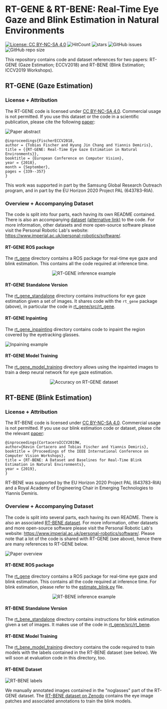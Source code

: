 # RT-GENE & RT-BENE: Real-Time Eye Gaze and Blink Estimation in Natural Environments
[![License: CC BY-NC-SA 4.0](https://img.shields.io/badge/License-CC%20BY--NC--SA%204.0-lightgrey.svg?style=flat-square)](https://creativecommons.org/licenses/by-nc-sa/4.0/)
![HitCount](http://hits.dwyl.io/Tobias-Fischer/rt_gene.svg)
![stars](https://img.shields.io/github/stars/Tobias-Fischer/rt_gene.svg?style=flat-square)
![GitHub issues](https://img.shields.io/github/issues/Tobias-Fischer/rt_gene.svg?style=flat-square)
![GitHub repo size](https://img.shields.io/github/repo-size/Tobias-Fischer/rt_gene.svg?style=flat-square)

This repository contains code and dataset references for two papers: RT-GENE (Gaze Estimation; ECCV2018) and RT-BENE (Blink Estimation; ICCV2019 Workshops).

## RT-GENE (Gaze Estimation)

### License + Attribution
The RT-GENE code is licensed under [CC BY-NC-SA 4.0](https://creativecommons.org/licenses/by-nc-sa/4.0/). Commercial usage is not permitted. If you use this dataset or the code in a scientific publication, please cite the following [paper](http://openaccess.thecvf.com/content_ECCV_2018/html/Tobias_Fischer_RT-GENE_Real-Time_Eye_ECCV_2018_paper.html):

![Paper abstract](./paper_abstract.jpg)

```
@inproceedings{FischerECCV2018,
author = {Tobias Fischer and Hyung Jin Chang and Yiannis Demiris},
title = {{RT-GENE: Real-Time Eye Gaze Estimation in Natural Environments}},
booktitle = {European Conference on Computer Vision},
year = {2018},
month = {September},
pages = {339--357}
}
```

This work was supported in part by the Samsung Global Research Outreach program, and in part by the EU Horizon 2020 Project PAL (643783-RIA).

### Overview + Accompanying Dataset
The code is split into four parts, each having its own README contained. There is also an accompanying [dataset](https://zenodo.org/record/2529036) [(alternative link)](https://goo.gl/tfUaDm) to the code. For more information, other datasets and more open-source software please visit the Personal Robotic Lab's website: <https://www.imperial.ac.uk/personal-robotics/software/>.

#### RT-GENE ROS package
The [rt_gene](./rt_gene) directory contains a ROS package for real-time eye gaze and blink estimation. This contains all the code required at inference time.

<p align="center">
  <img src="./dataset_video.gif" alt="RT-GENE inference example"/>
</p>

#### RT-GENE Standalone Version
The [rt_gene_standalone](./rt_gene_standalone) directory contains instructions for eye gaze estimation given a set of images. It shares code with the `rt_gene` package (above), in particular the code in [rt_gene/src/rt_gene](./rt_gene/src/rt_gene).

#### RT-GENE Inpainting
The [rt_gene_inpainting](./rt_gene_inpainting) directory contains code to inpaint the region covered by the eyetracking glasses.

![Inpaining example](./inpaint_example.jpg)

#### RT-GENE Model Training
The [rt_gene_model_training](./rt_gene_model_training) directory allows using the inpainted images to train a deep neural network for eye gaze estimation.

<p align="center">
  <img src="./accuracy_prl.jpg" alt="Accuracy on RT-GENE dataset"/>
</p>

## RT-BENE (Blink Estimation)

### License + Attribution
The RT-BENE code is licensed under [CC BY-NC-SA 4.0](https://creativecommons.org/licenses/by-nc-sa/4.0/). Commercial usage is not permitted. If you use our blink estimation code or dataset, please cite the relevant [paper](http://openaccess.thecvf.com/content_ICCVW_2019/html/GAZE/Cortacero_RT-BENE_A_Dataset_and_Baselines_for_Real-Time_Blink_Estimation_in_ICCVW_2019_paper.html):

```
@inproceedings{CortaceroICCV2019W,
author={Kevin Cortacero and Tobias Fischer and Yiannis Demiris},
booktitle = {Proceedings of the IEEE International Conference on Computer Vision Workshops},
title = {RT-BENE: A Dataset and Baselines for Real-Time Blink Estimation in Natural Environments},
year = {2019},
}
```

RT-BENE was supported by the EU Horizon 2020 Project PAL (643783-RIA) and a Royal Academy of Engineering Chair in Emerging Technologies to Yiannis Demiris.

### Overview + Accompanying Dataset
The code is split into several parts, each having its own README. There is also an associated [RT-BENE dataset](https://zenodo.org/record/3685316). For more information, other datasets and more open-source software please visit the Personal Robotic Lab's website: <https://www.imperial.ac.uk/personal-robotics/software/>. Please note that a lot of the code is shared with RT-GENE (see above), hence there are many references to RT-GENE below.

![Paper overview](./rt_bene_overview.png)

#### RT-BENE ROS package
The [rt_gene](./rt_gene) directory contains a ROS package for real-time eye gaze and blink estimation. This contains all the code required at inference time. For blink estimation, please refer to the [estimate_blink.py](./rt_gene/scripts/estimate_blink.py) file.

<p align="center">
  <img src="./rt_bene_inference.gif" alt="RT-BENE inference example"/>
</p>

#### RT-BENE Standalone Version
The [rt_bene_standalone](./rt_bene_standalone) directory contains instructions for blink estimation given a set of images. It makes use of the code in [rt_gene/src/rt_bene](./rt_gene/src/rt_bene).

#### RT-BENE Model Training
The [rt_bene_model_training](./rt_bene_model_training) directory contains the code required to train models with the labels contained in the RT-BENE dataset (see below). We will soon at evaluation code in this directory, too.

#### RT-BENE Dataset
![RT-BENE labels](./rt_bene_labels.png)

We manually annotated images contained in the "noglasses" part of the RT-GENE dataset. The [RT-BENE dataset on Zenodo](https://zenodo.org/record/3685316) contains the eye image patches and associated annotations to train the blink models.

